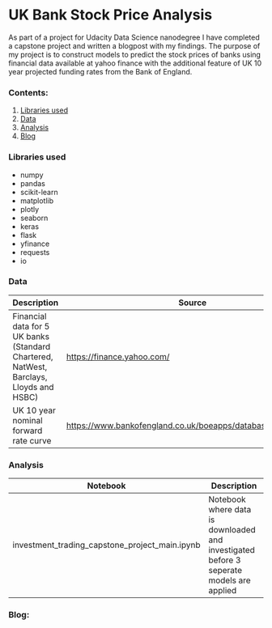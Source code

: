 # UK Bank Stock Price Analysis

As part of a project for Udacity Data Science nanodegree I have completed a capstone project and written a blogpost with my findings. The purpose of my project is to construct models to predict the stock prices of banks using financial data available at yahoo finance with the additional feature of UK 10 year projected funding rates from the Bank of England. 

### Contents:
1. [Libraries used](#libraries-used)
2. [Data](#data)
3. [Analysis](#analysis)
4. [Blog](#blog)

### **Libraries used**
* numpy
* pandas
* scikit-learn
* matplotlib
* plotly
* seaborn
* keras
* flask
* yfinance
* requests
* io

### **Data**
|           Description                      |                    Source                      |
|--------------------------------------------|------------------------------------------------|
| Financial data for 5 UK banks (Standard Chartered, NatWest, Barclays, Lloyds and HSBC)   | https://finance.yahoo.com/|
| UK 10 year nominal forward rate curve      | https://www.bankofengland.co.uk/boeapps/database/default.asp/|

### **Analysis**
|   Notebook      | Description |
|---|---|
| investment_trading_capstone_project_main.ipynb | Notebook where data is downloaded and investigated before 3 seperate models are applied |

### **Blog**:
